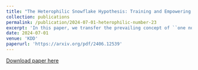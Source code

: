 ```yaml
---
title: "The Heterophilic Snowflake Hypothesis: Training and Empowering GNNs for Heterophilic Graphs."
collection: publications
permalink: /publication/2024-07-01-heterophilic-number-23 
excerpt: 'In this paper, we transfer the prevailing concept of ``one node one receptive field" to the heterophilic graph.'
date: 2024-07-01
venue: 'KDD'
paperurl: 'https://arxiv.org/pdf/2406.12539'
---
```


[Download paper here](https://arxiv.org/pdf/2406.12539)
